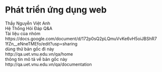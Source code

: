 <h1>Phát triển ứng dụng web</h1> 
Thầy Nguyễn Việt Anh
<br>
Hệ Thống Hỏi Đáp Q&A
<br>Tài liệu của nhóm </br>
https://docs.google.com/document/d/172p0sQ2pLQmuVvKe6vH5oiJBShR71fZn__eNneTMEfo/edit?usp=sharing

<br>
dùng thử bản gốc đi này
<br>
http://qa.uet.vnu.edu.vn/qa/home
<br>
thông tin mô tả về bản gốc này
<br>
http://qa.uet.vnu.edu.vn/qa/documentation
